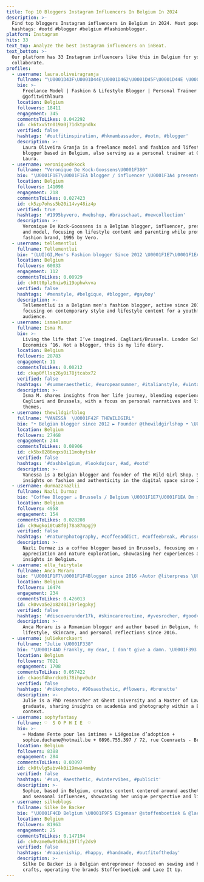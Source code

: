 ```yaml
---
title: Top 10 Bloggers Instagram Influencers In Belgium In 2024
description: >-
  Find top bloggers Instagram influencers in Belgium in 2024. Most popular
  hashtags: #ootd #blogger #belgium #fashionblogger.
platform: Instagram
hits: 33
text_top: Analyze the best Instagram influencers on inBeat.
text_bottom: >-
  Our platform has 33 Instagram influencers like this in Belgium for you to
  collaborate.
profiles:
  - username: laura.oliveiragranja
    fullname: "\U0001D43F\U0001D44E\U0001D462\U0001D45F\U0001D44E \U0001D442\U0001D459\U0001D456\U0001D463\U0001D452\U0001D456\U0001D45F\U0001D44E \U0001D43A\U0001D45F\U0001D44E\U0001D45B\U0001D457\U0001D44E"
    bio: >-
      Freelance Model | Fashion & Lifestyle Blogger | Personal Trainer
      @gofitwithlaura
    location: Belgium
    followers: 18411
    engagement: 345
    commentsToLikes: 0.042292
    id: ck6txv5tn019a0j71dktpndhx
    verified: false
    hashtags: '#outfitinspiration, #hkmambassador, #ootn, #blogger'
    description: >-
      Laura Oliveira Granja is a freelance model and fashion and lifestyle
      blogger based in Belgium, also serving as a personal trainer at GoFit with
      Laura.
  - username: veroniquedekock
    fullname: "Veronique De Kock-Goossens\U0001F380"
    bio: "\U0001F1E7\U0001F1EA blogger / influencer \U0001F3A4 presenter / \U0001F483\U0001F3FC model \U0001F48D married / mom of 2 ♥️ \U0001FAE7TikTok:Veroniquedekock \U0001F48E shop ➡ www.1995byVero. @monte_mayor_house \U0001F3E0"
    location: Belgium
    followers: 141098
    engagement: 218
    commentsToLikes: 0.027423
    id: ck5zp7ohss5b20i14vy48iz4p
    verified: true
    hashtags: '#1995byvero, #webshop, #brasschaat, #newcollection'
    description: >-
      Veronique De Kock-Goossens is a Belgian blogger, influencer, presenter,
      and model, focusing on lifestyle content and parenting while promoting her
      fashion brand, 1995 by Vero.
  - username: tellementlui
    fullname: Tellementlui
    bio: "(LUI)GI,Men's Fashion blogger Since 2012 \U0001F1E7\U0001F1EA> #belgianinfluencer \U0001F58B> collaboration mistertellementlui@gmail.com #FOREVERYOUNG"
    location: Belgium
    followers: 60033
    engagement: 112
    commentsToLikes: 0.00929
    id: ck0tt0plz0niw0i19ophwkvva
    verified: false
    hashtags: '#menstyle, #belgique, #blogger, #gayboy'
    description: >-
      Tellementlui is a Belgian men's fashion blogger, active since 2012,
      focusing on contemporary style and lifestyle content for a youthful
      audience.
  - username: ismaelamur
    fullname: Isma M.
    bio: >-
      Living the life that I’ve imagined. Cagliari/Brussels. London School of
      Economics ‘16. Not a blogger, this is my life diary.
    location: Belgium
    followers: 28783
    engagement: 11
    commentsToLikes: 0.00212
    id: ckap0fllsq26y0i78jtcabx72
    verified: false
    hashtags: '#summeraesthetic, #europeansummer, #italianstyle, #vintageinspired'
    description: >-
      Isma M. shares insights from her life journey, blending experiences from
      Cagliari and Brussels, with a focus on personal narratives and lifestyle
      themes.
  - username: thewildgirlblog
    fullname: "VANESSA  \U0001F42F THEWILDGIRL"
    bio: "• Belgian blogger since 2012 ► Founder @thewildgirlshop • \U0001F4CD#Brussels ► Use #thewildreality to tell the truth behind your IG pics \U0001F996"
    location: Belgium
    followers: 27468
    engagement: 244
    commentsToLikes: 0.08906
    id: ck5bx0286mqxs0i11mobytskr
    verified: false
    hashtags: '#dashbelgium, #lookdujour, #ad, #ootd'
    description: >-
      Vanessa is a Belgian blogger and founder of The Wild Girl Shop. She shares
      insights on fashion and authenticity in the digital space since 2012.
  - username: durmazznazlii
    fullname: Nazli Durmaz
    bio: "Coffee Blogger ☕️ Brussels / Belgium \U0001F1E7\U0001F1EA Dm > @durmazznazlii ⬅️ Lover ❤️ of #coffee (&nature) ☘️"
    location: Belgium
    followers: 4958
    engagement: 154
    commentsToLikes: 0.028208
    id: ck9wgkoi0tu8f0j78a87mpgj9
    verified: false
    hashtags: '#naturephotography, #coffeeaddict, #coffeebreak, #brussels'
    description: >-
      Nazli Durmaz is a coffee blogger based in Brussels, focusing on coffee
      appreciation and nature exploration, showcasing her experiences and
      insights in Belgium.
  - username: ella_fairytale
    fullname: Anca Moraru
    bio: "\U0001F1F7\U0001F1F4Blogger since 2016 ✍Autor @literpress \U0001F308Welcome to my Fairytale!\U0001F984 \U0001F4E7fairytaleingeras@gmail.com"
    location: Belgium
    followers: 16474
    engagement: 234
    commentsToLikes: 0.426013
    id: ck0vva5e2o8240i19rlegpkyj
    verified: false
    hashtags: '#discoverunder17k, #skincareroutine, #yvesrocher, #goodvibesonly'
    description: >-
      Anca Moraru is a Romanian blogger and author based in Belgium, focusing on
      lifestyle, skincare, and personal reflections since 2016.
  - username: juliekerckaert
    fullname: "Julie \U0001F338"
    bio: "\U0001F4AD Frankly, my dear, I don't give a damn. \U0001F393 PhD Researcher at Ghent University • Master of Laws ✨ Made in Belgium \U0001F4F7 @jk.arw"
    location: Belgium
    followers: 7021
    engagement: 1708
    commentsToLikes: 0.057422
    id: ckaosf4hxrcko0i78ihpv0u3r
    verified: false
    hashtags: '#nikonphoto, #90saesthetic, #flowers, #brunette'
    description: >-
      Julie is a PhD researcher at Ghent University and a Master of Laws
      graduate, sharing insights on academia and photography within a Belgian
      context.
  - username: sophyfantasy
    fullname: ♡  S O P H I E  ♡
    bio: >-
      + Madame Fente pour les intimes + Liégeoise d’adoption +
      sophie.duchene@hotmail.be + 0896.755.397 / 72, rue Coenraets - Bruxelles
    location: Belgium
    followers: 8388
    engagement: 284
    commentsToLikes: 0.03097
    id: ck0tvlg5abv4k0i19mwa4mmby
    verified: false
    hashtags: '#sun, #aesthetic, #wintervibes, #publicit'
    description: >-
      Sophie, based in Belgium, creates content centered around aesthetic themes
      and seasonal influences, showcasing her unique perspective and lifestyle.
  - username: silkeblogs
    fullname: Silke De Backer
    bio: "\U0001F4CD Belgium \U0001F9F5 Eigenaar @stoffenboetiek & @laceitup.be"
    location: Belgium
    followers: 81963
    engagement: 25
    commentsToLikes: 0.147194
    id: ck0vzme0w9tdk0i19flfy2ds9
    verified: false
    hashtags: '#naaieniship, #happy, #handmade, #outfitoftheday'
    description: >-
      Silke De Backer is a Belgian entrepreneur focused on sewing and handmade
      crafts, operating the brands Stofferboetiek and Lace It Up.
---
```


